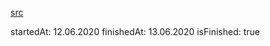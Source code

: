 [src](https://www.youtube.com/watch?v=5tkDUN8xAMw)  

startedAt:  12.06.2020
finishedAt:  13.06.2020
isFinished: true
